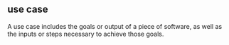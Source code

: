 ## use case

A use case includes the goals or output of a piece of software, as well as the inputs or steps necessary to achieve those goals.